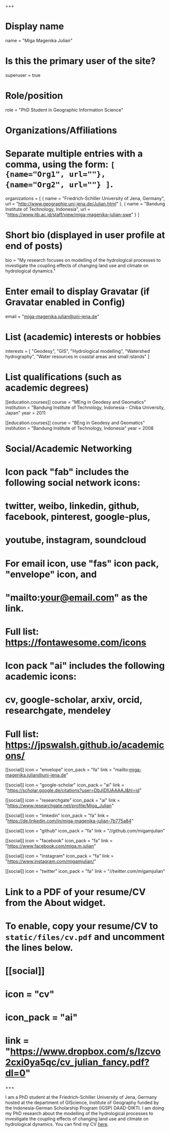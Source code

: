 +++
# Display name
name = "Miga Magenika Julian"

# Is this the primary user of the site?
superuser = true

# Role/position
role = "PhD Student in Geographic Information Science"

# Organizations/Affiliations
#   Separate multiple entries with a comma, using the form: `[ {name="Org1", url=""}, {name="Org2", url=""} ]`.
organizations = [ { name = "Friedrich-Schiller University of Jena, Germany", url = "http://www.geographie.uni-jena.de/Julian.html" }, { name = "Bandung Institute of Technology, Indonesia", url = "https://www.itb.ac.id/staff/view/miga-magenika-julian-swe" } ]

# Short bio (displayed in user profile at end of posts)
bio = "My research focuses on modelling of the hydrological processes to investigate the coupling effects of changing land use and climate on hydrological dynamics."

# Enter email to display Gravatar (if Gravatar enabled in Config)
email = "miga-magenika.julian@uni-jena.de"

# List (academic) interests or hobbies
interests = [
    "Geodesy",
    "GIS",
    "Hydrological modelling", 
    "Watershed hydrography", 
    "Water resources in coastal areas and small islands"
]

# List qualifications (such as academic degrees)
[[education.courses]]
  course = "MEng in Geodesy and Geomatics"
  institution = "Bandung Institute of Technology, Indonesia - Chiba University, Japan"
  year = 2011

[[education.courses]]
  course = "BEng in Geodesy and Geomatics"
  institution = "Bandung Institute of Technology, Indonesia"
  year = 2008

# Social/Academic Networking
#
# Icon pack "fab" includes the following social network icons:
#
#   twitter, weibo, linkedin, github, facebook, pinterest, google-plus,
#   youtube, instagram, soundcloud
#
#   For email icon, use "fas" icon pack, "envelope" icon, and
#   "mailto:your@email.com" as the link.
#
#   Full list: https://fontawesome.com/icons
#
# Icon pack "ai" includes the following academic icons:
#
#   cv, google-scholar, arxiv, orcid, researchgate, mendeley
#
#   Full list: https://jpswalsh.github.io/academicons/

[[social]]
    icon = "envelope"
    icon_pack = "fa"
    link = "mailto:miga-magenika.julian@uni-jena.de"

[[social]]
    icon = "google-scholar"
    icon_pack = "ai"
    link = "https://scholar.google.de/citations?user=DbJiDlUAAAAJ&hl=id"

[[social]]
    icon = "researchgate"
    icon_pack = "ai"
    link = "https://www.researchgate.net/profile/Miga_Julian"

 [[social]]
    icon = "linkedin"
    icon_pack = "fa"
    link = "https://de.linkedin.com/in/miga-magenika-julian-7b775a84"

  [[social]]
    icon = "github"
    icon_pack = "fa"
    link = "//github.com/migamjulian"
  
   [[social]]
    icon = "facebook"
    icon_pack = "fa"
    link = "https://www.facebook.com/miga.m.julian"
    
   [[social]]
    icon = "instagram"
    icon_pack = "fa"
    link = "https://www.instagram.com/migamjulian/"
    
   [[social]]
    icon = "twitter"
    icon_pack = "fa"
    link = "//twitter.com/migamjulian"

# Link to a PDF of your resume/CV from the About widget.
# To enable, copy your resume/CV to `static/files/cv.pdf` and uncomment the lines below.
# [[social]]
#   icon = "cv"
#   icon_pack = "ai"
#   link = "https://www.dropbox.com/s/lzcvo2cxi0ya5qc/cv_julian_fancy.pdf?dl=0"

+++

I am a PhD student at the Friedrich-Schiller University of Jena, Germany hosted at the department of GIScience, Institute of Geography funded by the Indonesia-German Scholarship Program (IGSP) DAAD-DIKTI. I am doing my PhD research about the modelling of the hydrological processes to investigate the coupling effects of changing land use and climate on hydrological dynamics. You can find my CV [here](https://www.dropbox.com/s/lzcvo2cxi0ya5qc/cv_julian_fancy.pdf?dl=0).
